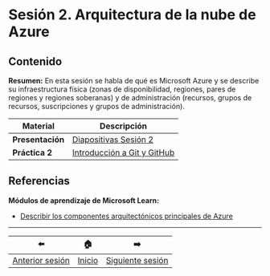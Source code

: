 # Sesión 2. Arquitectura de la nube de Azure

## Contenido

**Resumen:** En esta sesión se habla de qué es Microsoft Azure y se describe su infraestructura física (zonas de disponibilidad, regiones, pares de regiones y regiones soberanas) y de administración (recursos, grupos de recursos, suscripciones y grupos de administración).

 Material | Descripción
--- | ---
**Presentación** | [Diapositivas Sesión 2](material/s2/2-Arquitectura-de-la-nube-de-Azure.pdf)
**Práctica 2** | [Introducción a Git y GitHub](material/s2/practica2.md)

## Referencias

**Módulos de aprendizaje de Microsoft Learn:**
- [Describir los componentes arquitectónicos principales de Azure](https://learn.microsoft.com/es-mx/training/modules/describe-core-architectural-components-of-azure/)

---

 :arrow_left: | :house: | :arrow_right:
--- | --- | ---
[Anterior sesión](../s1/README.md) | [Inicio](README.md) | [Siguiente sesión](../s3/README.md)